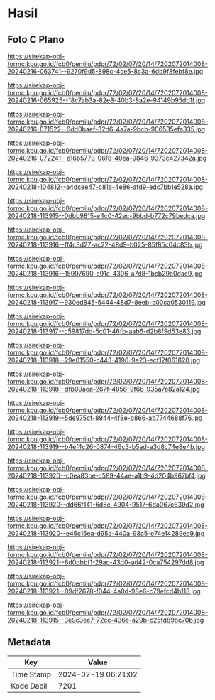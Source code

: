 # Hasil

## Foto C Plano

https://sirekap-obj-formc.kpu.go.id/fcb0/pemilu/pdpr/72/02/07/20/14/7202072014008-20240216-063741--9270f9d5-898c-4ce5-8c3a-6db9f8febf8e.jpg

https://sirekap-obj-formc.kpu.go.id/fcb0/pemilu/pdpr/72/02/07/20/14/7202072014008-20240216-065925--18c7ab3a-82e8-40b3-8a2e-94149b95db1f.jpg

https://sirekap-obj-formc.kpu.go.id/fcb0/pemilu/pdpr/72/02/07/20/14/7202072014008-20240216-071522--6dd0baef-32d6-4a7a-9bcb-906535efa335.jpg

https://sirekap-obj-formc.kpu.go.id/fcb0/pemilu/pdpr/72/02/07/20/14/7202072014008-20240216-072241--e16b5778-06f8-40ea-9846-9373c427342a.jpg

https://sirekap-obj-formc.kpu.go.id/fcb0/pemilu/pdpr/72/02/07/20/14/7202072014008-20240218-104812--a4dcee47-c81a-4e86-afd9-edc7bb1e528a.jpg

https://sirekap-obj-formc.kpu.go.id/fcb0/pemilu/pdpr/72/02/07/20/14/7202072014008-20240218-113915--0dbb9815-e4c0-42ec-9bbd-b772c79bedca.jpg

https://sirekap-obj-formc.kpu.go.id/fcb0/pemilu/pdpr/72/02/07/20/14/7202072014008-20240218-113916--ff4c3d27-ac22-48d9-b025-85f85c04c83b.jpg

https://sirekap-obj-formc.kpu.go.id/fcb0/pemilu/pdpr/72/02/07/20/14/7202072014008-20240218-113916--15997690-c91c-4306-a7d8-1bcb29e0dac9.jpg

https://sirekap-obj-formc.kpu.go.id/fcb0/pemilu/pdpr/72/02/07/20/14/7202072014008-20240218-113917--930ed845-5444-48d7-8eeb-c00ca0530119.jpg

https://sirekap-obj-formc.kpu.go.id/fcb0/pemilu/pdpr/72/02/07/20/14/7202072014008-20240218-113917--c59817dd-5c01-46fb-aab6-d2b8f9d53e83.jpg

https://sirekap-obj-formc.kpu.go.id/fcb0/pemilu/pdpr/72/02/07/20/14/7202072014008-20240218-113918--29e01550-c443-4196-9e23-ecf12f061820.jpg

https://sirekap-obj-formc.kpu.go.id/fcb0/pemilu/pdpr/72/02/07/20/14/7202072014008-20240218-113918--dfb09aea-267f-4858-9f66-935a7a82a124.jpg

https://sirekap-obj-formc.kpu.go.id/fcb0/pemilu/pdpr/72/02/07/20/14/7202072014008-20240218-113919--5de975cf-8944-4f8e-b866-ab7744688f76.jpg

https://sirekap-obj-formc.kpu.go.id/fcb0/pemilu/pdpr/72/02/07/20/14/7202072014008-20240218-113919--b4ef4c26-0874-46c3-b5ad-a3d8c74e8e4b.jpg

https://sirekap-obj-formc.kpu.go.id/fcb0/pemilu/pdpr/72/02/07/20/14/7202072014008-20240218-113920--c0ea83be-c589-44ae-a1b9-4d204b967bf4.jpg

https://sirekap-obj-formc.kpu.go.id/fcb0/pemilu/pdpr/72/02/07/20/14/7202072014008-20240218-113920--dd66f141-6d8e-4904-9517-6da067c639d2.jpg

https://sirekap-obj-formc.kpu.go.id/fcb0/pemilu/pdpr/72/02/07/20/14/7202072014008-20240218-113920--e45c15ea-d95a-440a-98a5-e74e14289ea9.jpg

https://sirekap-obj-formc.kpu.go.id/fcb0/pemilu/pdpr/72/02/07/20/14/7202072014008-20240218-113921--8d0dbbf1-29ac-43d0-ad42-0ca754297dd8.jpg

https://sirekap-obj-formc.kpu.go.id/fcb0/pemilu/pdpr/72/02/07/20/14/7202072014008-20240218-113921--09df2678-f044-4a0d-98e6-c79efcd4b118.jpg

https://sirekap-obj-formc.kpu.go.id/fcb0/pemilu/pdpr/72/02/07/20/14/7202072014008-20240218-113915--3e9c3ee7-72cc-436e-a29b-c25fd89bc70b.jpg


## Metadata

| Key        | Value               |
| ---------- | ------------------- |
| Time Stamp | 2024-02-19 06:21:02 |
| Kode Dapil | 7201                |



